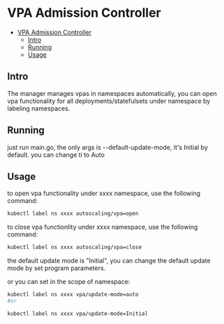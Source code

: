 # VPA Admission Controller

- [VPA Admission Controller](#vpa-admission-controller)
  - [Intro](#intro)
  - [Running](#running)
  - [Usage](#usage)

## Intro

The manager manages vpas in namespaces automatically, you can open vpa functionality for all deployments/statefulsets under namespace by labeling namespaces.


## Running

just run main.go, the only args is --default-update-mode, it's Initial by default. you can change ti to Auto





## Usage


to open vpa functionality under xxxx namespace, use the following command:

```bash
kubectl label ns xxxx autoscaling/vpa=open
```

to close vpa functionlity under xxxx namespace, use the following command:

```bash
kubectl label ns xxxx autoscaling/vpa=close
```

the default update mode is "Initial", you can change the default update mode by set program parameters.

or you can set in the scope of namespace:

```bash
kubectl label ns xxxx vpa/update-mode=auto
#or

kubectl label ns xxxx vpa/update-mode=Initial
```
